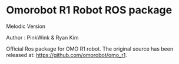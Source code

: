 # Omorobot R1 Robot ROS package

Melodic Version

Author : PinkWink & Ryan Kim

Official Ros package for OMO R1 robot. The original source has been released at: https://github.com/omorobot/omo_r1.

